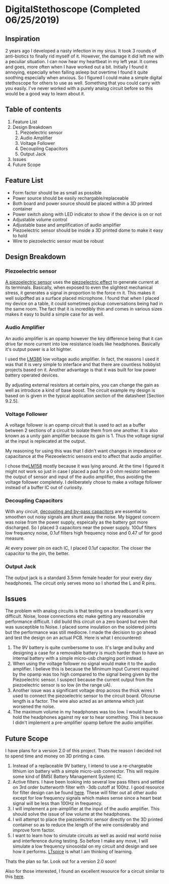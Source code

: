 # DigitalStethoscope (Completed 06/25/2019)

## Inspiration
2 years ago I developed a nasty infection in my sinus. It took 3 rounds of anti-biotics to finally rid myself of it. However, the damage it did left me with a peculiar situation.
I can now hear my heartbeat in my left year. It comes and goes, more often when I have worked out a bit. Initially I found it annoying, especially when falling asleep but overtime
I found it quite soothing especially when anxious. So I figured I could make a simple digital stethoscope for others to use as well. Something that you could carry with you easily.
I've never worked with a purely analog circuit before so this would be a good way to learn about it.

## Table of contents
1. Feature List 
2. Design Breakdown
    1. Piezoelectric sensor
    2. Audio Amplifier
    3. Voltage Follower
    4. Decoupling Capacitors
    5. Output Jack
3. Issues
4. Future Scope

## Feature List
- Form factor should be as small as possible
- Power source should be easily rechargable/replaceable
- Both board and power source should be placed within a 3D printed container
- Power switch along with LED indicator to show if the device is on or not
- Adjustable volume control
- Adjustable base and amplification of audio amplifier
- Piezoelectric sensor should be inside a 3D printed dome to make it easy to hold
- Wire to piezoelectric sensor must be robust

## Design Breakdown

### Piezoelectric sensor
[A piezoelectric sensor](https://en.wikipedia.org/wiki/Piezoelectric_sensor#:~:text=A%20piezoelectric%20sensor%20is%20a,press'%20or%20'squeeze'.) uses the [piezoelectric effect](https://www.autodesk.com/products/eagle/blog/piezoelectricity/) to generate current at its terminals. Basically, when exposed to even the slightest mechanical stress, it generates a signal in proportion to the force rn it. This makes it well suipdfted as a surface placed microphone. I found that when I placed my device on a table, it could sometimes pickup conversations being had in the same room. 
The fact that it is incredibly thin and comes in various sizes makes it easy to build a simple case for as well.

### Audio Amplifier
An audio amplifier is an opamp however the key difference being that it can drive far more current into low resistance loads like headphones. Basically it's output power is 
a lot highter.

I used the [LM386](https://www.ti.com/lit/ds/symlink/lm386.pdf) low voltage audio amplifier. In fact, the reasons I used it was that it is very simple to interface and that there are countless hobbyist projects based on it. Another advantage is that it was built for low power battery operated devices.

By adjusting external resistors at certain pins, you can change the gain as well as introduce a kind of base boost. The circuit example my design is based on is given in the typical application section of the datasheet [Section 9.2.5].

### Voltage Follower
A voltage follower is an opamp circuit that is used to act as a buffer between 2 sections of a circuit to isolate them from one another. It is also known as a unity gain amplifier because its gain is 1. Thus the voltage signal at the input is replecated at the output. 

My reasoning for using this was that I didn't want changes in impedance or capacitance at the Piezeoelectric sensors end to affect that audio amplifier. 

I chose the[LM158](https://www.ti.com/product/LM158) mostly because it was lying around. At the time I figured it might not work so just in case I placed a pad for a 0 ohm resistor between the output of sensor and input of the audio amplifier, thus avoiding the voltage follower completely. I deliberately chose to make a voltage follower instead of a buffer IC out of curiosity. 

### Decoupling Capacitors
With any circuit, [decoupling and by-pass capacitors](https://components101.com/articles/decoupling-capacitor-vs-bypass-capacitors-working-and-applications) are essential to smoothen out noisy signals are shunt away the noise. My biggest concern was noise from the power supply, espeically as the battery got more discharged. So I placed 3 capacitors near the power supply. 100uf filters low frequency noise, 0.1uf filters high frequency noise and 0.47 uf for good measure. 

At every power pin on each IC, I placed 0.1uf capacitor. The closer the capacitor to the pin, the better.

### Output Jack
The output jack is a standard 3.5mm female header for your every day headphones. The circuit only serves mono so I shorted the L and R pins. 

## Issues
The problem with analog circuits is that testing on a breadboard is very difficult. Noise, loose connections etc make getting any reasonable performance difficult. I did build 
this circuit on a zero board but even that was susceptible to Noise. I placed some insulation on the soldered joints but the performance was still mediocre. I made the decision 
to go ahead and test the design on an actual PCB. Here is what I encountered:

1. The 9V battery is quite cumbersome to use. It's large and bulky and designing a case for a removable battery is much harder than to have an internal battery with
a simple micro-usb charging port instead.
2. When using the voltage follower no signal would make it to the audio amplifier. I believe this is because the Minimum Input Current required by the opamp was too high compared to the signal being given by the Piezoelectric sensor. I suspect because the current output from the piezoelectric sensor is so low (in the range uA).
3. Another issue was a significant voltage drop across the thick wires I used to connect the piezoelectric sensor to the circuit board. Ofcourse length is a factor. The wire
also acted as an antenna which just worsened the noise.
4. The maximum volume in my headphones was too low. I would have to hold the headphones against my ear to hear something. This is because I didn't implement
a pre-amplifier opamp before the audio amplifier. 

## Future Scope
I have plans for a version 2.0 of this project. Thats the reason I decided not to spend time and money on 3D printing a case.

1. Instead of a replaceable 9V battery, I intend to use a re-chargeable lithium ion battery with a simple micro-usb connector. This will require some kind of BMS( Battery Management System) IC.
2. Active filters. I have been looking into several low pass filters and settled on 3rd order butterworth filter with -3db cutoff at 100hz. I good resource for filter design can be found [here](https://tools.analog.com/en/filterwizard/). These will filter out all other audio except for low frequency signals which makes sense since a heart beat signal will be less than 100Hz in frequency.
3. I will implement a pre-aimplifier at the input of the audio amplifier. This should solve the issue of low volume at the headphones.
4. I will attempt to place the piezoelectric sensor directly on the 3D printed container so as to reduce the length of the wire considerably and improve form factor.
5. I want to learn how to simulate circuits as well as avoid real world noise and interference during testing. So before I make any move, I will 
simulate a low frequency sinosoidal on my circuit and design and see how it performs. 
[LTspice](https://www.analog.com/en/design-center/design-tools-and-calculators/ltspice-simulator.html) is what I am thinking of learning. 

Thats the plan so far. Look out for a version 2.0 soon!

Also for those interested, I found an excellent resource for a circuit similar to this [here](https://www.engineersgarage.com/contributions/designing-250-milli-watt-audio-power-amplifier-2-9/).

